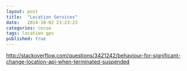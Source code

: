 ```yaml
---
layout: post
title:  "Location Services"
date:   2014-10-02 23:23:23
categories: cocoa
tags: location gps
published: true
---
```


http://stackoverflow.com/questions/3421242/behaviour-for-significant-change-location-api-when-terminated-suspended
